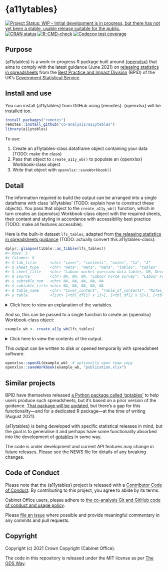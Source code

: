 
<!-- README.md is generated from README.Rmd. Please edit that file -->

# {a11ytables}

<!-- badges: start -->

[![Project Status: WIP – Initial development is in progress, but there
has not yet been a stable, usable release suitable for the
public.](https://www.repostatus.org/badges/latest/wip.svg)](https://www.repostatus.org/#wip)
[![CRAN
status](https://www.r-pkg.org/badges/version/a11ytables)](https://CRAN.R-project.org/package=a11ytables)
[![R-CMD-check](https://github.com/co-analysis/a11ytables/workflows/R-CMD-check/badge.svg)](https://github.com/co-analysis/a11ytables/actions)
[![Codecov test
coverage](https://codecov.io/gh/co-analysis/a11ytables/branch/main/graph/badge.svg)](https://codecov.io/gh/co-analysis/a11ytables?branch=main)
<!-- badges: end -->

## Purpose

{a11ytables} is a work-in-progress R package built around
[{openxlsx}](https://ycphs.github.io/openxlsx/) that aims to comply with
the latest guidance (June 2021) on [releasing statistics in
spreadsheets](https://gss.civilservice.gov.uk/policy-store/releasing-statistics-in-spreadsheets/)
from the [Best Practice and Impact
Division](https://github.com/best-practice-and-impact?language=html)
(BPID) of the UK’s [Government Statistical
Service](https://gss.civilservice.gov.uk/).

## Install and use

You can install {a11ytables} from GitHub using {remotes}. {openxlsx}
will be installed too.

``` r
install.packages("remotes")
remotes::install_github("co-analysis/a11ytables")
library(a11ytables)
```

To use:

1.  Create an a11ytables-class dataframe object containing your data
    (TODO: make the class)
2.  Pass that object to `create_a11y_wb()` to populate an {openxlsx}
    Workbook-class object
3.  Write that object with `openxlsx::saveWorkbook()`

## Detail

The information required to build the output can be arranged into a
single dataframe with class ‘a11ytables’ (TODO: explain how to construct
these objects). You pass that object to the `create_a11y_wb()` function,
which in turn creates an {openxlsx} Workbook-class object with the
required sheets, their content and styling in accordance with
accessibility best practice (TODO: make all features accessible).

Here is the built-in dataset `lfs_tables`, adapted from [the releasing
statistics in spreadsheets
guidance](https://gss.civilservice.gov.uk/policy-store/releasing-statistics-in-spreadsheets/)
(TODO: actually convert this a11ytables-class):

``` r
dplyr::glimpse(tibble::as_tibble(lfs_tables))
#> Rows: 5
#> Columns: 8
#> $ tab_title      <chr> "cover", "contents", "notes", "1a", "2"
#> $ sheet_type     <chr> "meta", "meta", "meta", "tables", "tables"
#> $ sheet_title    <chr> "Labour market overview data tables, UK, December 2020 …
#> $ source         <chr> NA, NA, NA, "Labour Force Survey", "Labour Force Survey"
#> $ subtable_num   <chr> NA, NA, NA, NA, NA
#> $ subtable_title <chr> NA, NA, NA, NA, NA
#> $ table_name     <chr> "Cover_content", "Table_of_contents", "Notes_table", "L…
#> $ table          <list> [<tbl_df[17 x 1]>], [<tbl_df[2 x 5]>], [<tbl_df[11 x 2]…
```

<details>
<summary>
Click here to view an explanation of the variables.
</summary>

Columns in the a11ytables-class dataframe are:

-   `tab_title`: the name of the tab (i.e. the text that will appear on
    each tab of the output workbook), a column that must include ‘cover’
    and ‘contents’; optionally ‘notes’; and one row per table for
    publication (numbers are recommended for tables)
-   `sheet_type`: ‘cover’, ‘contents’ and ‘notes’ are ‘meta’ sheets;
    tables for publication are ‘tables’
-   `sheet_title`: the title of the sheet, displayed in cell A1
-   `source`: the provenance of the data (optional), displayed in cell
    A3
-   `table_name`: a name to give the marked-up table (no spaces), which
    will allow screenreaders to identify the table in the output
    workbook
-   `table`: a list-column containing a dataframe with the table to be
    added to a given sheet

Optionally, for tabs that contain more than one table (not recommended,
also TODO):

-   `subtable_num`: string to append to the tab\_title to identify this
    sub-table, for example ‘a’ and ‘b’
-   `subtable_title`: title to be added above the sub-table within the
    sheet

</details>
<p>

And so, this can be passed to a single function to create an {openxlsx}
Workbook-class object:

``` r
example_wb <- create_a11y_wb(lfs_tables)
```

<details>
<summary>
Click here to view the contents of the output.
</summary>

``` r
example_wb
#> A Workbook object.
#>  
#> Worksheets:
#>  Sheet 1: "cover"
#>  
#>  Custom row heights (row: height)
#>   3: 34, 5: 34, 7: 34, 9: 34, 11: 34, 13: 34, 15: 34, 17: 34 
#>  Custom column widths (column: width)
#>    1: 80 
#>  
#> 
#>  Sheet 2: "contents"
#>  
#>  Custom column widths (column: width)
#>    1: 30, 2: 30, 3: 30, 4: 30, 5: 30 
#>  
#> 
#>  Sheet 3: "notes"
#>  
#>  Custom column widths (column: width)
#>    1: 15, 2: 80 
#>  
#> 
#>  Sheet 4: "1a"
#>  
#>  Custom column widths (column: width)
#>    1: 16, 2: 16, 3: 16, 4: 16, 5: 16, 6: 16, 7: 16, 8: 16, 9: 16, 10: 16 
#>  
#> 
#>  Sheet 5: "2"
#>  
#>  Custom column widths (column: width)
#>    1: 16, 2: 16, 3: 16, 4: 16, 5: 16, 6: 16, 7: 16, 8: 16, 9: 16 
#>  
#> 
#>  
#>  Worksheet write order: 1, 2, 3, 4, 5
#>  Active Sheet 1: "cover" 
#>  Position: 1
```

</details>
<p>

This output can be written to disk or opened temporarily with
spreadsheet software.

``` r
openxlsx::openXL(example_wb)  # optionally open temp copy
openxlsx::saveWorkbook(example_wb, "publication.xlsx")
```

## Similar projects

BPID have themselves released [a Python package called
‘gptables’](https://github.com/best-practice-and-impact/gptables) to
help users produce such spreadsheets, but it’s based on a prior version
of the guidance. [That package will be
updated](https://github.com/best-practice-and-impact/gptables/issues/145),
but there’s a gap for this functionality—and for a dedicated R
package—at the time of writing (August 2021).

{a11ytables} is being developed with specific statistical releases in
mind, but the goal is to generalise it and perhaps have some
functionality absorbed into the development of
[gptables](https://github.com/best-practice-and-impact/gptables) in some
way.

The code is under development and current API features may change in
future releases. Please see the NEWS file for details of any breaking
changes.

## Code of Conduct

Please note that the {a11ytables} project is released with a
[Contributor Code of
Conduct](https://contributor-covenant.org/version/2/0/CODE_OF_CONDUCT.html).
By contributing to this project, you agree to abide by its terms.

Cabinet Office users, please adhere to [the co-analysis Git and GitHub
code of conduct and usage
policy](https://docs.google.com/document/d/1CuNgKla1BwSVOmGkPmsq0S-OM4emP-iXrgnm7EeILWM/edit?usp=sharing).

Please [file an
issue](https://github.com/co-analysis/csstatsbulletin/issues) where
possible and provide meaningful commentary in any commits and pull
requests.

## Copyright

Copyright (c) 2021 Crown Copyright (Cabinet Office).

The code in this repository is released under the MIT license as per
[The GDS
Way](https://gds-way.cloudapps.digital/manuals/licensing.html#use-mit).
